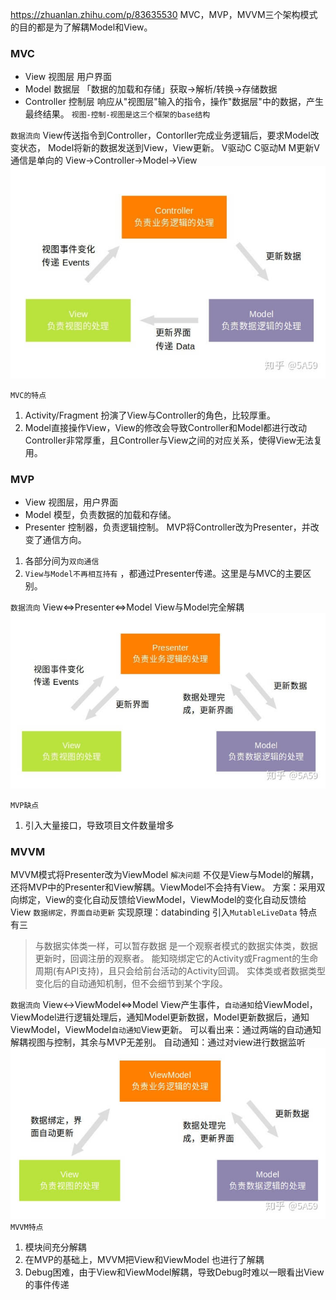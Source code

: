 https://zhuanlan.zhihu.com/p/83635530
MVC，MVP，MVVM三个架构模式的目的都是为了解耦Model和View。

### MVC
- View  视图层 用户界面
- Model 数据层 「数据的加载和存储」获取->解析/转换->存储数据
- Controller 控制层 响应从"视图层"输入的指令，操作"数据层"中的数据，产生最终结果。
`视图-控制-视图是这三个框架的base结构`

`数据流向`
View传送指令到Controller，Contorller完成业务逻辑后，要求Model改变状态，
Model将新的数据发送到View，View更新。
V驱动C  C驱动M  M更新V 通信是单向的
View->Controller->Model->View
![avatar](../png/MVC.jpeg)

`MVC的特点`
1. Activity/Fragment 扮演了View与Controller的角色，比较厚重。
2. Model直接操作View，View的修改会导致Controller和Model都进行改动
Controller非常厚重，且Controller与View之间的对应关系，使得View无法复用。

### MVP
- View  视图层，用户界面
- Model 模型，负责数据的加载和存储。
- Presenter 控制器，负责逻辑控制。
MVP将Controller改为Presenter，并改变了通信方向。
1. 各部分间为`双向通信`
2. `View与Model不再相互持有` ，都通过Presenter传递。这里是与MVC的主要区别。

`数据流向`
View<=>Presenter<=>Model  View与Model完全解耦
![avatar](../png/MVP.jpeg)

`MVP缺点`
1. 引入大量接口，导致项目文件数量增多


### MVVM
MVVM模式将Presenter改为ViewModel 
`解决问题` 不仅是View与Model的解耦，还将MVP中的Presenter和View解耦。ViewModel不会持有View。
方案：采用双向绑定，View的变化自动反馈给ViewModel，ViewModel的变化自动反馈给View `数据绑定，界面自动更新` 实现原理：databinding 引入`MutableLiveData` 特点有三
> 与数据实体类一样，可以暂存数据
> 是一个观察者模式的数据实体类，数据更新时，回调注册的观察者。
> 能知晓绑定它的Activity或Fragment的生命周期(有API支持)，且只会给前台活动的Activity回调。
> 实体类或者数据类型变化后的自动通知机制，但不会细节到某个字段。

`数据流向`
View<->ViewModel<=>Model
View产生事件，`自动通知`给ViewModel，ViewModel进行逻辑处理后，通知Model更新数据，Model更新数据后，通知ViewModel，ViewModel`自动通知`View更新。
可以看出来：通过两端的自动通知解耦视图与控制，其余与MVP无差别。
自动通知：通过对view进行数据监听
![avatar](../png/MVVM.jpeg)
`MVVM特点`
1. 模块间充分解耦
2. 在MVP的基础上，MVVM把View和ViewModel 也进行了解耦
3. Debug困难，由于View和ViewModel解耦，导致Debug时难以一眼看出View的事件传递





    
